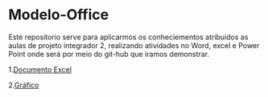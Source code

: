 # Modelo-Office

Este repositorio serve para aplicarmos os conheciementos atribuidos as aulas de projeto integrador 2, realizando atividades no Word, excel e  Power Point onde será por meio do git-hub que iramos demonstrar.

1.[Documento Excel](https://github.com/wesleykainan/Modelo-Office/blob/main/Projeto%20integrador%202.xlsx)




2.[Gráfico](https://github.com/wesleykainan/Modelo-Office/blob/main/ProjetoIntegrador2.png)
